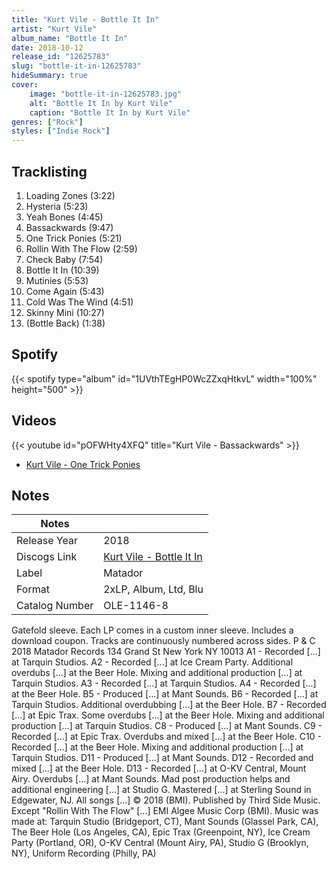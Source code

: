 ```yaml
---
title: "Kurt Vile - Bottle It In"
artist: "Kurt Vile"
album_name: "Bottle It In"
date: 2018-10-12
release_id: "12625783"
slug: "bottle-it-in-12625783"
hideSummary: true
cover:
    image: "bottle-it-in-12625783.jpg"
    alt: "Bottle It In by Kurt Vile"
    caption: "Bottle It In by Kurt Vile"
genres: ["Rock"]
styles: ["Indie Rock"]
---
```

## Tracklisting
1. Loading Zones (3:22)
2. Hysteria (5:23)
3. Yeah Bones (4:45)
4. Bassackwards (9:47)
5. One Trick Ponies (5:21)
6. Rollin With The Flow (2:59)
7. Check Baby (7:54)
8. Bottle It In (10:39)
9. Mutinies (5:53)
10. Come Again (5:43)
11. Cold Was The Wind (4:51)
12. Skinny Mini (10:27)
13. (Bottle Back) (1:38)
## Spotify
{{< spotify type="album" id="1UVthTEgHP0WcZZxqHtkvL" width="100%" height="500" >}}

## Videos
{{< youtube id="pOFWHty4XFQ" title="Kurt Vile - Bassackwards" >}}
- [Kurt Vile - One Trick Ponies](https://www.youtube.com/watch?v=W7OmWKy6_8E)

## Notes
| Notes          |             |
| ---------------| ----------- |
| Release Year   | 2018 |
| Discogs Link   | [Kurt Vile - Bottle It In](https://www.discogs.com/release/12625783-Kurt-Vile-Bottle-It-In) |
| Label          | Matador |
| Format         | 2xLP, Album, Ltd, Blu |
| Catalog Number | OLE-1146-8 |

Gatefold sleeve. Each LP comes in a custom inner sleeve. Includes a download coupon. Tracks are continuously numbered across sides.  P & C 2018 Matador Records 134 Grand St New York NY 10013  A1 - Recorded [...] at Tarquin Studios.  A2 - Recorded [...] at Ice Cream Party. Additional overdubs [...] at the Beer Hole. Mixing and additional production [...] at Tarquin Studios. A3 - Recorded [...] at Tarquin Studios. A4 - Recorded [...] at the Beer Hole. B5 - Produced [...] at Mant Sounds. B6 - Recorded [...] at Tarquin Studios. Additional overdubbing [...] at the Beer Hole. B7 - Recorded [...] at Epic Trax. Some overdubs [...] at the Beer Hole. Mixing and additional production [...] at Tarquin Studios. C8 - Produced [...] at Mant Sounds. C9 - Recorded [...] at Epic Trax. Overdubs and mixed [...] at the Beer Hole. C10 - Recorded [...] at the Beer Hole. Mixing and additional production [...] at Tarquin Studios. D11 - Produced [...] at Mant Sounds. D12 - Recorded and mixed [...] at the Beer Hole. D13 - Recorded [...] at O-KV Central, Mount Airy. Overdubs [...] at Mant Sounds.  Mad post production helps and additional engineering [...] at Studio G.  Mastered [...] at Sterling Sound in Edgewater, NJ.  All songs [...] © 2018 (BMI). Published by Third Side Music. Except "Rollin With The Flow" [...] EMI Algee Music Corp (BMI).  Music was made at: Tarquin Studio (Bridgeport, CT), Mant Sounds (Glassel Park, CA), The Beer Hole (Los Angeles, CA), Epic Trax (Greenpoint, NY), Ice Cream Party (Portland, OR), O-KV Central (Mount Airy, PA), Studio G (Brooklyn, NY), Uniform Recording (Philly, PA)

